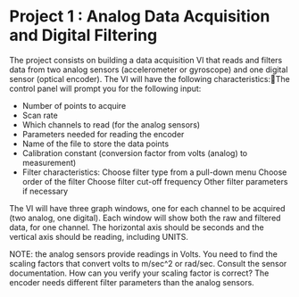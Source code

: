 Project 1 : Analog Data Acquisition and Digital Filtering
=========================================================


The project consists on building a data acquisition VI that reads and filters data from two analog sensors (accelerometer or gyroscope) and one digital sensor (optical encoder). The VI will have the following characteristics:The control panel will prompt you for the following input:

- Number of points to acquire
- Scan rate
- Which channels to read (for the analog sensors)
- Parameters needed for reading the encoder
- Name of the file to store the data points
- Calibration constant (conversion factor from volts (analog) to measurement)
- Filter characteristics:
    Choose filter type from a pull-down menu
    Choose order of the filter
    Choose filter cut-off frequency 
    Other filter parameters if necessary

The  VI  will  have  three  graph  windows,  one  for  each  channel  to  be  acquired  (two  analog,  one digital). Each window will show both the raw and filtered data, for one channel. The horizontal axis should be seconds and the vertical axis should be reading, including UNITS.

NOTE:  the  analog  sensors  provide  readings  in  Volts.  You  need  to  find  the  scaling  factors  that convert  volts  to  m/sec^2  or  rad/sec.  Consult  the  sensor  documentation.  How  can  you  verify your  scaling  factor  is  correct?    The  encoder  needs  different  filter  parameters  than  the  analog sensors.
